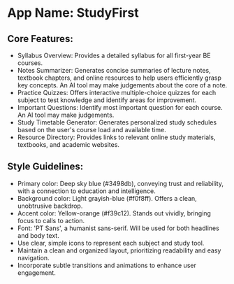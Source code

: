 # **App Name**: StudyFirst

## Core Features:

- Syllabus Overview: Provides a detailed syllabus for all first-year BE courses.
- Notes Summarizer: Generates concise summaries of lecture notes, textbook chapters, and online resources to help users efficiently grasp key concepts. An AI tool may make judgements about the core of a note.
- Practice Quizzes: Offers interactive multiple-choice quizzes for each subject to test knowledge and identify areas for improvement.
- Important Questions: Identify most important question for each course. An AI tool may make judgements.
- Study Timetable Generator: Generates personalized study schedules based on the user's course load and available time.
- Resource Directory: Provides links to relevant online study materials, textbooks, and academic websites.

## Style Guidelines:

- Primary color: Deep sky blue (#3498db), conveying trust and reliability, with a connection to education and intelligence.
- Background color: Light grayish-blue (#f0f8ff). Offers a clean, unobtrusive backdrop.
- Accent color: Yellow-orange (#f39c12). Stands out vividly, bringing focus to calls to action.
- Font: 'PT Sans', a humanist sans-serif. Will be used for both headlines and body text. 
- Use clear, simple icons to represent each subject and study tool.
- Maintain a clean and organized layout, prioritizing readability and easy navigation.
- Incorporate subtle transitions and animations to enhance user engagement.
